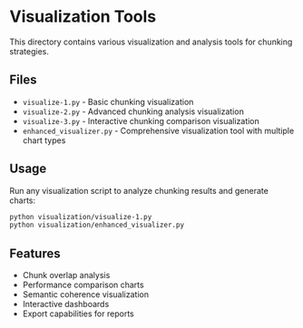 # Visualization Tools

This directory contains various visualization and analysis tools for chunking strategies.

## Files

- `visualize-1.py` - Basic chunking visualization
- `visualize-2.py` - Advanced chunking analysis visualization  
- `visualize-3.py` - Interactive chunking comparison visualization
- `enhanced_visualizer.py` - Comprehensive visualization tool with multiple chart types

## Usage

Run any visualization script to analyze chunking results and generate charts:

```bash
python visualization/visualize-1.py
python visualization/enhanced_visualizer.py
```

## Features

- Chunk overlap analysis
- Performance comparison charts
- Semantic coherence visualization
- Interactive dashboards
- Export capabilities for reports 